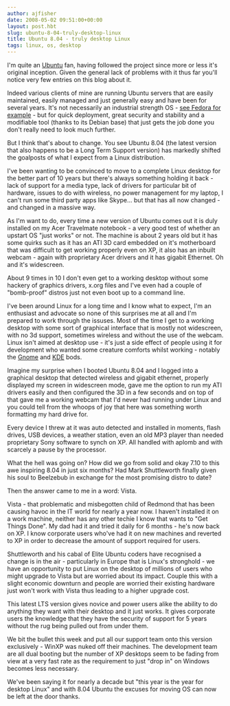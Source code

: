 ```yaml
---
author: ajfisher
date: 2008-05-02 09:51:00+00:00
layout: post.hbt
slug: ubuntu-8-04-truly-desktop-linux
title: Ubuntu 8.04 - truly desktop Linux
tags: linux, os, desktop
---
```


I'm quite an [Ubuntu](http://www.ubuntulinux.com/) fan, having followed the project since more or less it's original inception. Given the general lack of problems with it thus far you'll notice very few entries on this blog about it.

Indeed various clients of mine are running Ubuntu servers that are easily maintained, easily managed and just generally easy and have been for several years. It's not necessarily an industrial strength OS - [see Fedora for example](http://fedoraproject.org/) - but for quick deployment, great security and stability and a modifiable tool (thanks to its Debian base) that just gets the job done you don't really need to look much further.

But I think that's about to change. You see Ubuntu 8.04 (the latest version that also happens to be a Long Term Support version) has markedly shifted the goalposts of what I expect from a Linux distribution.

I've been wanting to be convinced to move to a complete Linux desktop for the better part of 10 years but there's always something holding it back - lack of support for a media type, lack of drivers for particular bit of hardware, issues to do with wireless, no power management for my laptop, I can't run some third party apps like Skype... but that has all now changed - and changed in a massive way.

As I'm want to do, every time a new version of Ubuntu comes out it is duly installed on my Acer Travelmate notebook - a very good test of whether an upstart OS "just works" or not. The machine is about 2 years old but it has some quirks such as it has an ATI 3D card embedded on it's motherboard that was difficult to get working properly even on XP, it also has an inbuilt webcam - again with proprietary Acer drivers and it has gigabit Ethernet. Oh and it's widescreen.

About 9 times in 10 I don't even get to a working desktop without some hackery of graphics drivers, x.org files and I've even had a couple of "bomb-proof" distros just not even boot up to a command line.

I've been around Linux for a long time and I know what to expect, I'm an enthusiast and advocate so none of this surprises me at all and I'm prepared to work through the issuses. Most of the time I get to a working desktop with some sort of graphical interface that is mostly not widescreen, with no 3d support, sometimes wireless and without the use of the webcam. Linux isn't aimed at desktop use - it's just a side effect of people using it for development who wanted some creature comforts whilst working - notably the [Gnome](http://www.gnome.org/) and [KDE](http://www.kde.org/) bods.

Imagine my surprise when I booted Ubuntu 8.04 and I logged into a graphical desktop that detected wireless and gigabit ethernet, properly displayed my screen in widescreen mode, gave me the option to run my ATI drivers easily and then configured the 3D in a few seconds and on top of that gave me a working webcam that I'd never had running under Linux and you could tell from the whoops of joy that here was something worth formatting my hard drive for.

Every device I threw at it was auto detected and installed in moments, flash drives, USB devices, a weather station, even an old MP3 player than needed proprietary Sony software to synch on XP. All handled with aplomb and with scarcely a pause by the processor.

What the hell was going on? How did we go from solid and okay 7.10 to this awe inspiring 8.04 in just six months? Had Mark Shuttleworth finally given his soul to Beelzebub in exchange for the most promising distro to date?

Then the answer came to me in a word: Vista.

Vista - that problematic and misbegotten child of Redmond that has been causing havoc in the IT world for nearly a year now. I haven't installed it on a work machine, neither has any other techie I know that wants to "Get Things Done". My dad had it and tried it daily for 6 months - he's now back on XP. I know corporate users who've had it on new machines and reverted to XP in order to decrease the amount of support required for users.

Shuttleworth and his cabal of Elite Ubuntu coders have recognised a change is in the air - particularly in Europe that is Linux's stronghold - we have an opportunity to put Linux on the desktop of millions of users who might upgrade to Vista but are worried about its impact. Couple this with a slight economic downturn and people are worried their existing hardware just won't work with Vista thus leading to a higher upgrade cost.

This latest LTS version gives novice and power users alike the ability to do anything they want with their desktop and it just works. It gives corporate users the knowledge that they have the security of support for 5 years without the rug being pulled out from under them.

We bit the bullet this week and put all our support team onto this version exclusively - WinXP was nuked off their machines. The development team are all dual booting but the number of XP desktops seem to be fading from view at a very fast rate as the requirement to just "drop in" on Windows becomes less necessary.

We've been saying it for nearly a decade but "this year is the year for desktop Linux" and with 8.04 Ubuntu the excuses for moving OS can now be left at the door thanks.
